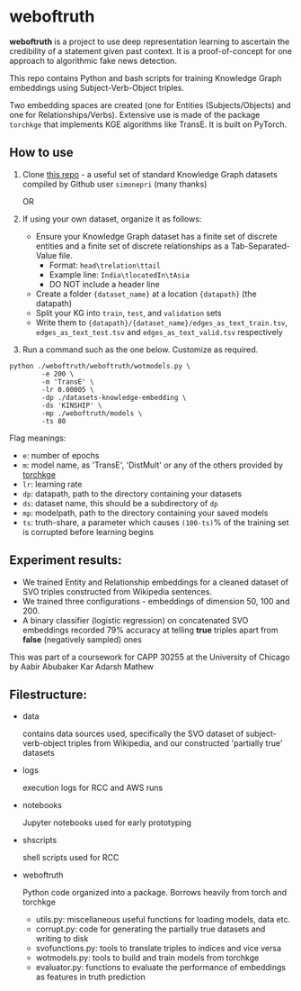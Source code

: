# weboftruth

**weboftruth** is a project to use deep representation learning to ascertain the credibility of a statement given past context. It is a proof-of-concept for one approach to algorithmic fake news detection.

This repo contains Python and bash scripts for training Knowledge Graph embeddings using Subject-Verb-Object triples.

Two embedding spaces are created (one for Entities (Subjects/Objects) and one for Relationships/Verbs). Extensive use is made of the package `torchkge` that implements KGE algorithms like TransE. It is built on PyTorch.

## How to use

1. Clone [this repo](https://github.com/simonepri/datasets-knowledge-embedding) - a useful set of standard Knowledge Graph datasets compiled by Github user `simonepri` (many thanks)

   OR
   
2. If using your own dataset, organize it as follows:
     - Ensure your Knowledge Graph dataset has a finite set of discrete entities and a finite set of discrete relationships as a Tab-Separated-Value file.
        - Format: `head\trelation\ttail`
        - Example line: `India\tlocatedIn\tAsia`
        - DO NOT include a header line
     - Create a folder `{dataset_name}` at a location `{datapath}` (the datapath)
     - Split your KG into `train`, `test`, and `validation` sets
     - Write them to `{datapath}/{dataset_name}/edges_as_text_train.tsv`, `edges_as_text_test.tsv` and `edges_as_text_valid.tsv` respectively
4. Run a command such as the one below. Customize as required.
```
python ./weboftruth/weboftruth/wotmodels.py \
        -e 200 \
        -m 'TransE' \
        -lr 0.00005 \
        -dp ./datasets-knowledge-embedding \
        -ds 'KINSHIP' \
        -mp ./weboftruth/models \
        -ts 80
```

Flag meanings:
- `e`: number of epochs
- `m`: model name, as 'TransE', 'DistMult' or any of the others provided by [torchkge](https://torchkge.readthedocs.io/en/latest/reference/models.html)
- `lr`: learning rate
- `dp`: datapath, path to the directory containing your datasets
- `ds`: dataset name, this should be a subdirectory of `dp`
- `mp`: modelpath, path to the directory containing your saved models
- `ts`: truth-share, a parameter which causes `(100-ts)`% of the training set is corrupted before learning begins

## Experiment results:
- We trained Entity and Relationship embeddings for a cleaned dataset of SVO triples constructed from Wikipedia sentences.
- We trained three configurations - embeddings of dimension 50, 100 and 200.
- A binary classifier (logistic regression) on concatenated SVO embeddings recorded 79% accuracy at telling **true** triples apart from **false** (negatively sampled) ones

This was part of a coursework for CAPP 30255 at the University of Chicago by Aabir Abubaker Kar Adarsh Mathew

## Filestructure:

- data

  contains data sources used, specifically the SVO dataset of subject-verb-object triples from Wikipedia, and our constructed 'partially true' datasets
- logs

  execution logs for RCC and AWS runs
- notebooks

  Jupyter notebooks used for early prototyping
- shscripts

  shell scripts used for RCC
- weboftruth

  Python code organized into a package. Borrows heavily from torch and torchkge
  - utils.py: miscellaneous useful functions for loading models, data etc.
  - corrupt.py: code for generating the partially true datasets and writing to disk
  - svofunctions.py: tools to translate triples to indices and vice versa
  - wotmodels.py: tools to build and train models from torchkge
  - evaluator.py: functions to evaluate the performance of embeddings as features in truth prediction



